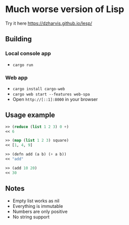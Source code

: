 # Much worse version of Lisp

Try it here https://dzharvis.github.io/lesp/

## Building
### Local console app
 - `cargo run`
### Web app
 - `cargo install cargo-web`
 - `cargo web start --features web-spa`
 - Open `http://[::1]:8000` in your browser

## Usage example
```lisp
>> (reduce (list 1 2 3) 0 +)
<< 6

>> (map (list 1 2 3) square)
<< [1, 4, 9]

>> (defn add (a b) (+ a b))
<< "add"

>> (add 10 20)
<< 30
```

## Notes
 - Empty list works as nil
 - Everything is immutable
 - Numbers are only positive
 - No string support